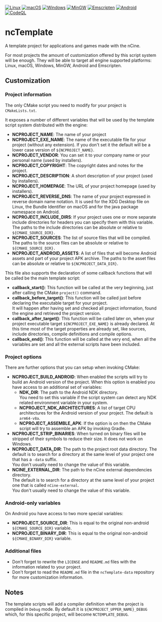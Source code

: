 [![Linux](https://github.com/nCine/ncTemplate/workflows/Linux/badge.svg)](https://github.com/nCine/ncTemplate/actions?workflow=Linux)
[![macOS](https://github.com/nCine/ncTemplate/workflows/macOS/badge.svg)](https://github.com/nCine/ncTemplate/actions?workflow=macOS)
[![Windows](https://github.com/nCine/ncTemplate/workflows/Windows/badge.svg)](https://github.com/nCine/ncTemplate/actions?workflow=Windows)
[![MinGW](https://github.com/nCine/ncTemplate/workflows/MinGW/badge.svg)](https://github.com/nCine/ncTemplate/actions?workflow=MinGW)
[![Emscripten](https://github.com/nCine/ncTemplate/workflows/Emscripten/badge.svg)](https://github.com/nCine/ncTemplate/actions?workflow=Emscripten)
[![Android](https://github.com/nCine/ncTemplate/workflows/Android/badge.svg)](https://github.com/nCine/ncTemplate/actions?workflow=Android)
[![CodeQL](https://github.com/nCine/ncTemplate/workflows/CodeQL/badge.svg)](https://github.com/nCine/ncTemplate/actions?workflow=CodeQL)

# ncTemplate
A template project for applications and games made with the nCine.

For most projects the amount of customization offered by this script system will be enough.
They will be able to target all engine supported platforms: Linux, macOS, Windows, MinGW, Android and Emscripten.

## Customization

### Project information

The only CMake script you need to modify for your project is `CMakeLists.txt`.

It exposes a number of different variables that will be used by the template script system distributed with the engine:

- **NCPROJECT_NAME**: The name of your project
- **NCPROJECT_EXE_NAME**: The name of the executable file for your project (without any extension).
  If you don't set it the default will be a lower case version of `${NCPROJECT_NAME}`.
- **NCPROJECT_VENDOR**: You can set it to your company name or your personal name (used by installers).
- **NCPROJECT_COPYRIGHT**: The copyright dates and notes for the project.
- **NCPROJECT_DESCRIPTION**: A short description of your project (used by installers).
- **NCPROJECT_HOMEPAGE**: The URL of your project homepage (used by installers).
- **NCPROJECT_REVERSE_DNS**: The name of your project expressed in reverse domain name notation.
  It is used for the XDG Desktop file on Linux, the Bundle Identifier on macOS and for the java package namespace on Android.
- **NCPROJECT_INCLUDE_DIRS**: If your project uses one or more separate include directories for headers you can specify them with this variable.
  The paths to the include directories can be absolute or relative to `${CMAKE_SOURCE_DIR}.`
- **NCPROJECT_SOURCES**: The list of source files that will be compiled.
  The paths to the source files can be absolute or relative to `${CMAKE_SOURCE_DIR}.`
- **NCPROJECT_ANDROID_ASSETS**: A list of files that will become Android assets and part of your project APK archive.
  The paths to the asset files can be absolute or relative to `${NCPROJECT_DATA_DIR}`.

This file also supports the declaration of some callback functions that will be called be the main template script:
- **callback_start()**: This function will be called at the very beginning, just after calling the CMake `project()` command.
- **callback_before_target()**: This function will be called just before declaring the executable target for your project.  
  It will happen after having set and checked all project information, found the engine and retrieved the project version.
- **callback_after_target()**: This function will be called later on, when your project executable target `${NCPROJECT_EXE_NAME}` is already declared.
  At this time most of the target properties are already set, like sources, include directories, compile definitions and compile options.
- **callback_end()**: This function will be called at the very end, when all the variables are set and all the external scripts have been included.

### Project options

There are further options that you can setup when invoking CMake:

- **NCPROJECT_BUILD_ANDROID**: When enabled the scripts will try to build an Android version of the project.
  When this option is enabled you have access to an additional set of variables:
  - **NDK_DIR**: The path to the Android NDK directory.  
    You need to set this variable if the script system can detect any NDK related environment variable in your system.
  - **NCPROJECT_NDK_ARCHITECTURES**: A list of target CPU architectures for the Android version of your project.
    The default is `arm64-v8a`.
  - **NCPROJECT_ASSEMBLE_APK**: If the option is on then the CMake script will try to assemble an APK by invoking Gradle.
- **NCPROJECT_STRIP_BINARIES**: When turned on binary files will be stripped of their symbols to reduce their size.
  It does not work on Windows.
- **NCPROJECT_DATA_DIR**: The path to the project root data directory.
  The default is to search for a directory at the same level of your project one that has a `-data` suffix.  
  You don't usually need to change the value of this variable.
- **NCINE_EXTERNAL_DIR**: The path to the nCine external dependencies directory.  
  The default is to search for a directory at the same level of your project one that is called `nCine-external`.  
  You don't usually need to change the value of this variable.

### Android-only variables

On Android you have access to two more special variables:

- **NCPROJECT_SOURCE_DIR**: This is equal to the original non-android `${CMAKE_SOURCE_DIR}` variable.
- **NCPROJECT_BINARY_DIR**: This is equal to the original non-android `${CMAKE_BINARY_DIR}` variable.

### Additional files

- Don't forget to rewrite the `LICENSE` and `README.md` files with the information related to your project.
- Don't forget to read the `README.md` file in the `ncTemplate-data` repository for more customization information.

## Notes

The template scripts will add a compiler definition when the project is compiled in `Debug` mode.
By default it is `${NCPROJECT_UPPER_NAME}_DEBUG` which, for this specific project, will become `NCTEMPLATE_DEBUG`.
